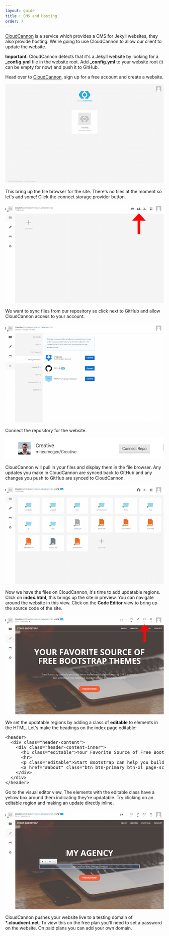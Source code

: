 ```yaml
---
layout: guide
title : CMS and Hosting
order: 7
---
```


[CloudCannon](http://cloudcannon.com) is a service which provides a CMS for Jekyll websites, they also provide hosting. We're going to use CloudCannon to allow our client to update the website.

**Important**: CloudCannon detects that it's a Jekyll website by looking for a **_config.yml** file in the website root. Add **_config.yml** to your website root (it can be empty for now) and push it to GitHub.

Head over to [CloudCannon](http://cloudcannon.com), sign up for a free account and create a website.

![Create Site](/img/guide/cms/create_site.png)

This bring up the file browser for the site. There's no files at the moment so let's add some! Click the connect storage provider button.

![Dashboard](/img/guide/cms/dashboard.png)

We want to sync files from our repository so click next to GitHub and allow CloudCannon access to your account.

![Connect](/img/guide/cms/connect.png)

Connect the repository for the website.

![Repo](/img/guide/cms/repo.png)

CloudCannon will pull in your files and display them in the file browser. Any updates you make in CloudCannon are synced back to GitHub and any changes you push to GitHub are synced to CloudCannon.

![Files](/img/guide/cms/files.png)

Now we have the files on CloudCannon, it's time to add updatable regions. Click on **index.html**, this brings up the site in preview. You can navigate around the website in this view. Click on the **Code Editor** view to bring up the source code of the site.

![Preview](/img/guide/cms/preview.png)

We set the updatable regions by adding a class of **editable** to elements in the HTML. Let's make the headings on the index page editable:

<pre>&lt;header&gt;
  &lt;div class=&quot;header-content&quot;&gt;
    &lt;div class=&quot;header-content-inner&quot;&gt;
      &lt;h1 class=&quot;editable&quot;&gt;Your Favorite Source of Free Bootstrap Themes&lt;/h1&gt;
      &lt;hr&gt;
      &lt;p class=&quot;editable&quot;&gt;Start Bootstrap can help you build better websites using the Bootstrap CSS framework! Just download your template and start going, no strings attached!&lt;/p&gt;
      &lt;a href=&quot;#about&quot; class=&quot;btn btn-primary btn-xl page-scroll&quot;&gt;Find Out More&lt;/a&gt;
    &lt;/div&gt;
  &lt;/div&gt;
&lt;/header&gt;</pre>

Go to the visual editor view. The elements with the editable class have a yellow box around them indicating they're updatable. Try clicking on an editable region and making an update directly inline.

![Visual Editor](/img/guide/cms/visual.png)

CloudCannon pushes your website live to a testing domain of **\*.cloudvent.net**. To view this on the free plan you'll need to set a password on the website. On paid plans you can add your own domain.

